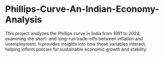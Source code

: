 # Phillips-Curve-An-Indian-Economy-Analysis
This project analyzes the Phillips curve in India from 1991 to 2024, examining the short- and long-run trade-offs between inflation and unemployment. It provides insights into how these variables interact, helping inform policies for sustainable economic growth and stability.
